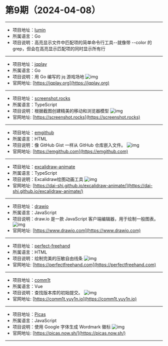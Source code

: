# 第9期（2024-04-08）

---
- 项目地址：[lumin](https://github.com/johnkerl/lumin)
- 所属语言：Go
- 项目说明：高亮显示文件中匹配项的简单命令行工具--就像带 --color 的 grep，但会在高亮显示匹配项的同时显示所有行
---
- 项目地址：[jqplay](https://github.com/owenthereal/jqplay)
- 所属语言：Go
- 项目说明：用 Go 编写的 jq 游戏场地
![img](/weekly/static/images/2024-04-08/1712542035.png)
- 官网地址: [https://jqplay.org](https://jqplay.org)
---
- 项目地址：[screenshot.rocks](https://github.com/daveearley/screenshot.rocks)
- 所属语言：TypeScript
- 项目说明：根据截图创建精美的移动和浏览器模型
![img](/weekly/static/images/2024-04-08/1712542924.png)
- 官网地址: [https://screenshot.rocks](https://screenshot.rocks)
---
- 项目地址：[emgithub](https://github.com/yusanshi/emgithub)
- 所属语言：HTML
- 项目说明：像 GitHub Gist 一样从 GitHub 仓库嵌入文件。
![img](/weekly/static/images/2024-04-08/1712550516.png)
- 官网地址: [https://emgithub.com](https://emgithub.com)
---
- 项目地址：[excalidraw-animate](https://github.com/dai-shi/excalidraw-animate)
- 所属语言：TypeScript
- 项目说明：Excalidraw绘图动画工具
![img](/weekly/static/images/2024-04-08/1712551636.png)
- 官网地址: [https://dai-shi.github.io/excalidraw-animate/](https://dai-shi.github.io/excalidraw-animate/)
---
- 项目地址：[drawio](https://github.com/jgraph/drawio)
- 所属语言：JavaScript
- 项目说明：draw.io 是一款 JavaScript 客户端编辑器，用于绘制一般图表。
![img](/weekly/static/images/2024-04-08/1712552026.png)
- 官网地址: [https://www.drawio.com](https://www.drawio.com)
---
- 项目地址：[perfect-freehand](https://github.com/steveruizok/perfect-freehand)
- 所属语言：HTML
- 项目说明：绘制完美的压敏自由线条
![img](/weekly/static/images/2024-04-08/1712552143.png)
- 官网地址: [https://perfectfreehand.com](https://perfectfreehand.com)
---
- 项目地址：[comm1t](https://github.com/yuyinws/comm1t)
- 所属语言：Vue
- 项目说明：查找版本库的初始提交。
![img](/weekly/static/images/2024-04-08/1712552459.png)
- 官网地址: [https://comm1t.yuy1n.io](https://comm1t.yuy1n.io)
---
- 项目地址：[Picas](https://github.com/djyde/Picas)
- 所属语言：JavaScript
- 项目说明：使用 Google 字体生成 Wordmark 徽标
![img](/weekly/static/images/2024-04-08/1712552587.png)
- 官网地址: [https://picas.now.sh/](https://picas.now.sh/)
---
